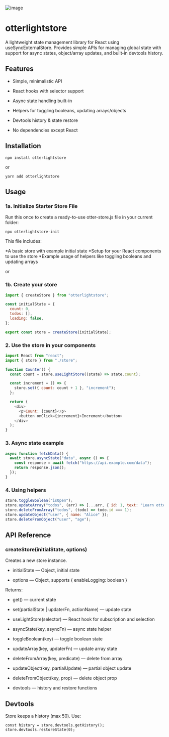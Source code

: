 ![image](https://github.com/user-attachments/assets/665bf2f5-878a-4922-845e-58ee63aa5497)


otterlightstore
===============

A lightweight state management library for React using useSyncExternalStore. Provides simple APIs for managing global state with support for async states, object/array updates, and built-in devtools history.

Features
--------

*   Simple, minimalistic API
    
*   React hooks with selector support
    
*   Async state handling built-in
    
*   Helpers for toggling booleans, updating arrays/objects
    
*   Devtools history & state restore
    
*   No dependencies except React
    

Installation
------------

`npm install otterlightstore   `

or

`yarn add otterlightstore   `

Usage
-----


### 1a\. Initialize Starter Store File
Run this once to create a ready-to-use otter-store.js file in your current folder:

`npx otterlightstore-init`

This file includes:

*A basic store with example initial state
*Setup for your React components to use the store
*Example usage of helpers like toggling booleans and updating arrays

or

### 1b\. Create your store

```js
import { createStore } from "otterlightstore";

const initialState = {
  count: 0,
  todos: [],
  loading: false,
};

export const store = createStore(initialState);
```

### 2\. Use the store in your components

```js
import React from "react";
import { store } from "./store";

function Counter() {
  const count = store.useLightStore((state) => state.count);

  const increment = () => {
    store.set({ count: count + 1 }, "increment");
  };

  return (
    <div>
      <p>Count: {count}</p>
      <button onClick={increment}>Increment</button>
    </div>
  );
}
```

### 3\. Async state example

```js
async function fetchData() {
  await store.asyncState("data", async () => {
    const response = await fetch("https://api.example.com/data");
    return response.json();
  });
}
```

### 4\. Using helpers

```js
store.toggleBoolean("isOpen");
store.updateArray("todos", (arr) => [...arr, { id: 1, text: "Learn otterlightstore" }]);
store.deleteFromArray("todos", (todo) => todo.id === 1);
store.updateObject("user", { name: "Alice" });
store.deleteFromObject("user", "age");   
````

API Reference
-------------

### createStore(initialState, options)

Creates a new store instance.

*   initialState — Object, initial state
    
*   options — Object, supports { enableLogging: boolean }
    

Returns:

*   get() — current state
    
*   set(partialState | updaterFn, actionName) — update state
    
*   useLightStore(selector) — React hook for subscription and selection
    
*   asyncState(key, asyncFn) — async state helper
    
*   toggleBoolean(key) — toggle boolean state
    
*   updateArray(key, updaterFn) — update array state
    
*   deleteFromArray(key, predicate) — delete from array
    
*   updateObject(key, partialUpdate) — partial object update
    
*   deleteFromObject(key, prop) — delete object prop
    
*   devtools — history and restore functions
    

Devtools
--------

Store keeps a history (max 50). Use:

`const history = store.devtools.getHistory();  store.devtools.restoreState(0);   `
